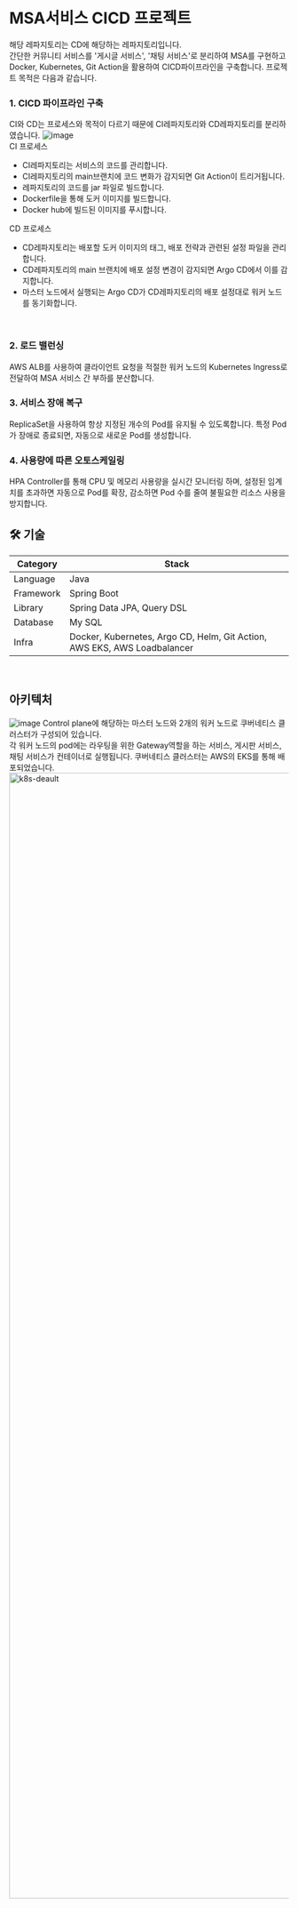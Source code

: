 <h1>MSA서비스 CICD 프로젝트</h1>
해당 레파지토리는 CD에 해당하는 레파지토리입니다.<br/>
간단한 커뮤니티 서비스를 '게시글 서비스', '채팅 서비스'로 분리하여 MSA를 구현하고 Docker, Kubernetes, Git Action을 활용하여 CICD파이프라인을 구축합니다.
프로젝트 목적은 다음과 같습니다.

### 1. CICD 파이프라인 구축
CI와 CD는 프로세스와 목적이 다르기 때문에 CI레파지토리와 CD레파지토리를 분리하였습니다.
<img alt="image" src="https://github.com/user-attachments/assets/8b367f98-0eb5-47bd-9cc3-f0ea4e6b9a18" />
<br/>
CI 프로세스
- CI레파지토리는 서비스의 코드를 관리합니다.
- CI레파지토리의 main브랜치에 코드 변화가 감지되면 Git Action이 트리거됩니다.
- 레파지토리의 코드를 jar 파일로 빌드합니다.
- Dockerfile을 통해 도커 이미지를 빌드합니다.
- Docker hub에 빌드된 이미지를 푸시합니다.

CD 프로세스
- CD레파지토리는 배포할 도커 이미지의 태그, 배포 전략과 관련된 설정 파일을 관리합니다.
- CD레파지토리의 main 브랜치에 배포 설정 변경이 감지되면 Argo CD에서 이를 감지합니다.
- 마스터 노드에서 실행되는 Argo CD가 CD레파지토리의 배포 설정대로 워커 노드를 동기화합니다.
<br/>

### 2. 로드 밸런싱
AWS ALB를 사용하여 클라이언트 요청을 적절한 워커 노드의 Kubernetes Ingress로 전달하여 MSA 서비스 간 부하를 분산합니다.
<br/>

### 3. 서비스 장애 복구
ReplicaSet을 사용하여 항상 지정된 개수의 Pod를 유지될 수 있도록합니다. 특정 Pod가 장애로 종료되면, 자동으로 새로운 Pod를 생성합니다.
<br/>

### 4. 사용량에 따른 오토스케일링
HPA Controller를 통해 CPU 및 메모리 사용량을 실시간 모니터링 하며, 설정된 임계치를 초과하면 자동으로 Pod를 확장, 감소하면 Pod 수를 줄여 불필요한 리소스 사용을 방지합니다.
<br/>

<h2 id="technologies">🛠️ 기술</h2>

| Category | Stack |
| --- | --- |
| Language | Java |
| Framework | Spring Boot |
| Library | Spring Data JPA, Query DSL |
| Database | My SQL |
| Infra | Docker, Kubernetes, Argo CD, Helm, Git Action, AWS EKS, AWS Loadbalancer |
</br>
<h2>아키텍처</h2>
<img alt="image" src="https://github.com/user-attachments/assets/547b26d9-795a-459e-ab56-fe724d58edf8" />
Control plane에 해당하는 마스터 노드와 2개의 워커 노드로 쿠버네티스 클러스터가 구성되어 있습니다. <br/>
각 워커 노드의 pod에는 라우팅을 위한 Gateway역할을 하는 서비스, 게시판 서비스, 채팅 서비스가 컨테이너로 실행됩니다.
쿠버네티스 클러스터는 AWS의 EKS를 통해 배포되었습니다.
<img width="2026" alt="k8s-deault" src="https://github.com/user-attachments/assets/df71c9e2-47c5-42dc-9ed8-e45b1b974054" />



